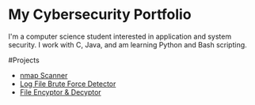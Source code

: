 # My Cybersecurity Portfolio

I'm a computer science student interested in application and system security. I work with C, Java, and am learning Python and Bash scripting.

#Projects
- [nmap Scanner](https://github.com/tristan-reid/cybersecurity-portfolio/blob/main/nmap-scanner)
- [Log File Brute Force Detector](https://github.com/tristan-reid/cybersecurity-portfolio/tree/main/Log-File-Brute-Force-Detector)
- [File Encyptor & Decyptor](https://github.com/tristan-reid/cybersecurity-portfolio/tree/main/File_Encryptor_And_Decryptor)
